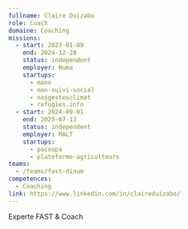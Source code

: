 ```yaml
---
fullname: Claire Duizabo
role: Coach
domaine: Coaching
missions:
  - start: 2023-01-09
    end: 2024-12-28
    status: independent
    employer: Numa
    startups:
      - mano
      - mon-suivi-social
      - nosgestesclimat
      - refugies.info
  - start: 2024-09-01
    end: 2025-07-13
    status: independent
    employer: MALT
    startups:
      - pacoupa
      - plateforme-agriculteurs
teams:
  - /teams/fast-dinum
competences:
  - Coaching
link: https://www.linkedin.com/in/claireduizabo/
---
```

Experte FAST & Coach